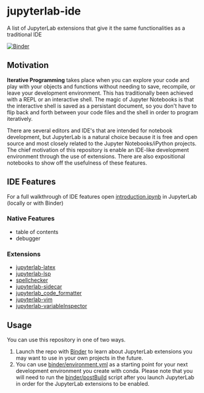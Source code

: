 # jupyterlab-ide

A list of JupyterLab extensions that give it the same functionalities as a traditional IDE

[![Binder](https://mybinder.org/badge_logo.svg)](https://mybinder.org/v2/gh/nicole-brewer/jupyterlab-ide/HEAD?labpath=00_introduction.ipynb)

## Motivation

**Iterative Programming** takes place when you can explore your code and play with your objects and functions without needing to save, recompile, or leave your development environment. This has traditionally been achieved with a REPL or an interactive shell. The magic of Jupyter Notebooks is that the interactive shell is saved as a persistant document, so you don't have to flip back and forth between your code files and the shell in order to program iteratively.

There are several editors and IDE's that are intended for notebook development, but JupyterLab is a natural choice because it is free and open source and most closely related to the Jupyter Notebooks/iPython projects. The chief motivation of this repository is enable an IDE-like development environment through the use of extensions. There are also expositional notebooks to show off the usefulness of these features.

## IDE Features

For a full walkthrough of IDE features open [introduction.ipynb](https://nbviewer.org/github/nicole-brewer/jupyterlab-ide/blob/main/introduction.ipynb) in JupyterLab (locally or with Binder)

### Native Features

- table of contents
- debugger

### Extensions

- [jupyterlab-latex](https://github.com/jupyterlab/jupyterlab-latex) 
- [jupyterlab-lsp](https://github.com/krassowski/jupyterlab-lsp)
- [spellchecker](https://github.com/jupyterlab-contrib/spellchecker)
- [jupyterlab-sidecar](https://github.com/jupyter-widgets/jupyterlab-sidecar)
- [jupyterlab_code_formatter](https://github.com/ryantam626/jupyterlab_code_formatter)
- [jupyterlab-vim](https://github.com/jwkvam/jupyterlab-vim)
- [jupyterlab-variableInspector](https://github.com/lckr/jupyterlab-variableInspector)

## Usage

You can use this repository in one of two ways.

1. Launch the repo with [Binder](https://mybinder.org/v2/gh/nicole-brewer/jupyterlab-ide/HEAD?labpath=introduction.ipynb) to learn about JupyterLab extensions you may want to use in your own projects in the future.
2. You can use [binder/environment.yml](https://github.com/nicole-brewer/jupyterlab-ide/blob/main/binder/environment.yml) as a starting point for your next development environment you create with conda. Please note that you will need to run the [binder/postBuild](https://github.com/nicole-brewer/jupyterlab-ide/tree/main/binder) script after you launch JupyterLab in order for the JupyterLab extensions to be enabled.
